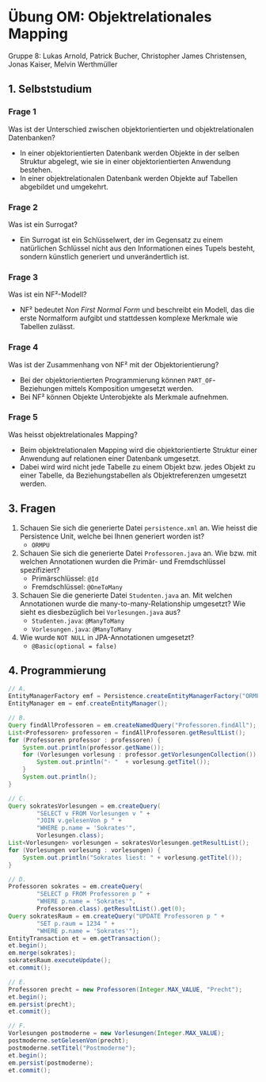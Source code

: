 # Übung OM: Objektrelationales Mapping

Gruppe 8: Lukas Arnold, Patrick Bucher, Christopher James Christensen, Jonas Kaiser, Melvin Werthmüller

## 1. Selbststudium

### Frage 1

Was ist der Unterschied zwischen objektorientierten und objektrelationalen
Datenbanken?

- In einer objektorientierten Datenbank werden Objekte in der selben Struktur
  abgelegt, wie sie in einer objektorientierten Anwendung bestehen.
- In einer objektrelationalen Datenbank werden Objekte auf Tabellen abgebildet
  und umgekehrt.

### Frage 2

Was ist ein Surrogat?

- Ein Surrogat ist ein Schlüsselwert, der im Gegensatz zu einem natürlichen
  Schlüssel nicht aus den Informationen eines Tupels besteht, sondern künstlich
  generiert und unverändertlich ist.

### Frage 3

Was ist ein NF²-Modell?

- NF² bedeutet _Non First Normal Form_ und beschreibt ein Modell, das die erste
  Normalform aufgibt und stattdessen komplexe Merkmale wie Tabellen zulässt.

### Frage 4

Was ist der Zusammenhang von NF² mit der Objektorientierung?

- Bei der objektorientierten Programmierung können `PART_OF`-Beziehungen mittels
  Komposition umgesetzt werden.
- Bei NF² können Objekte Unterobjekte als Merkmale aufnehmen.

### Frage 5

Was heisst objektrelationales Mapping?

- Beim objektrelationalen Mapping wird die objektorientierte Struktur einer
  Anwendung auf relationen einer Datenbank umgesetzt.
- Dabei wird wird nicht jede Tabelle zu einem Objekt bzw. jedes Objekt zu einer
  Tabelle, da Beziehungstabellen als Objektreferenzen umgesetzt werden.

## 3. Fragen

1. Schauen Sie sich die generierte Datei `persistence.xml` an. Wie heisst die
Persistence Unit, welche bei Ihnen generiert worden ist?
    - `ORMPU`
2. Schauen Sie sich die generierte Datei `Professoren.java` an. Wie bzw. mit
welchen Annotationen wurden die Primär- und Fremdschlüssel spezifiziert?
    - Primärschlüssel: `@Id`
    - Fremdschlüssel: `@OneToMany`
3. Schauen Sie die generierte Datei `Studenten.java` an. Mit welchen
Annotationen wurde die many-to-many-Relationship umgesetzt? Wie sieht es
diesbezüglich bei `Vorlesungen.java` aus?
    - `Studenten.java`: `@ManyToMany`
    - `Vorlesungen.java`: `@ManyToMany`
4. Wie wurde `NOT NULL` in JPA-Annotationen umgesetzt?
    - `@Basic(optional = false)`

## 4. Programmierung

```java
// A. 
EntityManagerFactory emf = Persistence.createEntityManagerFactory("ORMPU");
EntityManager em = emf.createEntityManager();

// B.
Query findAllProfessoren = em.createNamedQuery("Professoren.findAll");
List<Professoren> professoren = findAllProfessoren.getResultList();
for (Professoren professor : professoren) {
    System.out.println(professor.getName());
    for (Vorlesungen vorlesung : professor.getVorlesungenCollection()) {
        System.out.println("- "  + vorlesung.getTitel());
    }
    System.out.println();
}

// C.
Query sokratesVorlesungen = em.createQuery(
        "SELECT v FROM Vorlesungen v " +
        "JOIN v.gelesenVon p " +
        "WHERE p.name = 'Sokrates'",
        Vorlesungen.class);
List<Vorlesungen> vorlesungen = sokratesVorlesungen.getResultList();
for (Vorlesungen vorlesung : vorlesungen) {
    System.out.println("Sokrates liest: " + vorlesung.getTitel());
}

// D.
Professoren sokrates = em.createQuery(
        "SELECT p FROM Professoren p " +
        "WHERE p.name = 'Sokrates'",
        Professoren.class).getResultList().get(0);
Query sokratesRaum = em.createQuery("UPDATE Professoren p " +
        "SET p.raum = 1234 " + 
        "WHERE p.name = 'Sokrates'");
EntityTransaction et = em.getTransaction();
et.begin();
em.merge(sokrates);
sokratesRaum.executeUpdate();
et.commit();

// E.
Professoren precht = new Professoren(Integer.MAX_VALUE, "Precht");
et.begin();
em.persist(precht);
et.commit();

// F.
Vorlesungen postmoderne = new Vorlesungen(Integer.MAX_VALUE);
postmoderne.setGelesenVon(precht);
postmoderne.setTitel("Postmoderne");
et.begin();
em.persist(postmoderne);
et.commit();
```
